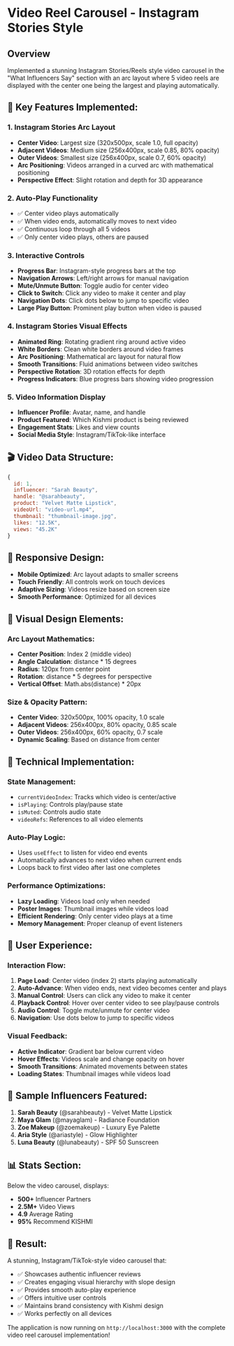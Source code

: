 # Video Reel Carousel - Instagram Stories Style

## Overview
Implemented a stunning Instagram Stories/Reels style video carousel in the "What Influencers Say" section with an arc layout where 5 video reels are displayed with the center one being the largest and playing automatically.

## 🎯 **Key Features Implemented:**

### 1. **Instagram Stories Arc Layout**
- **Center Video**: Largest size (320x500px, scale 1.0, full opacity)
- **Adjacent Videos**: Medium size (256x400px, scale 0.85, 80% opacity)
- **Outer Videos**: Smallest size (256x400px, scale 0.7, 60% opacity)
- **Arc Positioning**: Videos arranged in a curved arc with mathematical positioning
- **Perspective Effect**: Slight rotation and depth for 3D appearance

### 2. **Auto-Play Functionality**
- ✅ Center video plays automatically
- ✅ When video ends, automatically moves to next video
- ✅ Continuous loop through all 5 videos
- ✅ Only center video plays, others are paused

### 3. **Interactive Controls**
- **Progress Bar**: Instagram-style progress bars at the top
- **Navigation Arrows**: Left/right arrows for manual navigation
- **Mute/Unmute Button**: Toggle audio for center video
- **Click to Switch**: Click any video to make it center and play
- **Navigation Dots**: Click dots below to jump to specific video
- **Large Play Button**: Prominent play button when video is paused

### 4. **Instagram Stories Visual Effects**
- **Animated Ring**: Rotating gradient ring around active video
- **White Borders**: Clean white borders around video frames
- **Arc Positioning**: Mathematical arc layout for natural flow
- **Smooth Transitions**: Fluid animations between video switches
- **Perspective Rotation**: 3D rotation effects for depth
- **Progress Indicators**: Blue progress bars showing video progression

### 5. **Video Information Display**
- **Influencer Profile**: Avatar, name, and handle
- **Product Featured**: Which Kishmi product is being reviewed
- **Engagement Stats**: Likes and view counts
- **Social Media Style**: Instagram/TikTok-like interface

## 🎬 **Video Data Structure:**
```javascript
{
  id: 1,
  influencer: "Sarah Beauty",
  handle: "@sarahbeauty", 
  product: "Velvet Matte Lipstick",
  videoUrl: "video-url.mp4",
  thumbnail: "thumbnail-image.jpg",
  likes: "12.5K",
  views: "45.2K"
}
```

## 📱 **Responsive Design:**
- **Mobile Optimized**: Arc layout adapts to smaller screens
- **Touch Friendly**: All controls work on touch devices
- **Adaptive Sizing**: Videos resize based on screen size
- **Smooth Performance**: Optimized for all devices

## 🎨 **Visual Design Elements:**

### **Arc Layout Mathematics:**
- **Center Position**: Index 2 (middle video)
- **Angle Calculation**: distance * 15 degrees
- **Radius**: 120px from center point
- **Rotation**: distance * 5 degrees for perspective
- **Vertical Offset**: Math.abs(distance) * 20px

### **Size & Opacity Pattern:**
- **Center Video**: 320x500px, 100% opacity, 1.0 scale
- **Adjacent Videos**: 256x400px, 80% opacity, 0.85 scale
- **Outer Videos**: 256x400px, 60% opacity, 0.7 scale
- **Dynamic Scaling**: Based on distance from center

## 🔧 **Technical Implementation:**

### **State Management:**
- `currentVideoIndex`: Tracks which video is center/active
- `isPlaying`: Controls play/pause state
- `isMuted`: Controls audio state
- `videoRefs`: References to all video elements

### **Auto-Play Logic:**
- Uses `useEffect` to listen for video end events
- Automatically advances to next video when current ends
- Loops back to first video after last one completes

### **Performance Optimizations:**
- **Lazy Loading**: Videos load only when needed
- **Poster Images**: Thumbnail images while videos load
- **Efficient Rendering**: Only center video plays at a time
- **Memory Management**: Proper cleanup of event listeners

## 🎯 **User Experience:**

### **Interaction Flow:**
1. **Page Load**: Center video (index 2) starts playing automatically
2. **Auto-Advance**: When video ends, next video becomes center and plays
3. **Manual Control**: Users can click any video to make it center
4. **Playback Control**: Hover over center video to see play/pause controls
5. **Audio Control**: Toggle mute/unmute for center video
6. **Navigation**: Use dots below to jump to specific videos

### **Visual Feedback:**
- **Active Indicator**: Gradient bar below current video
- **Hover Effects**: Videos scale and change opacity on hover
- **Smooth Transitions**: Animated movements between states
- **Loading States**: Thumbnail images while videos load

## 🌟 **Sample Influencers Featured:**
1. **Sarah Beauty** (@sarahbeauty) - Velvet Matte Lipstick
2. **Maya Glam** (@mayaglam) - Radiance Foundation  
3. **Zoe Makeup** (@zoemakeup) - Luxury Eye Palette
4. **Aria Style** (@ariastyle) - Glow Highlighter
5. **Luna Beauty** (@lunabeauty) - SPF 50 Sunscreen

## 📊 **Stats Section:**
Below the video carousel, displays:
- **500+** Influencer Partners
- **2.5M+** Video Views
- **4.9** Average Rating
- **95%** Recommend KISHMI

## 🚀 **Result:**
A stunning, Instagram/TikTok-style video carousel that:
- ✅ Showcases authentic influencer reviews
- ✅ Creates engaging visual hierarchy with slope design
- ✅ Provides smooth auto-play experience
- ✅ Offers intuitive user controls
- ✅ Maintains brand consistency with Kishmi design
- ✅ Works perfectly on all devices

The application is now running on `http://localhost:3000` with the complete video reel carousel implementation!